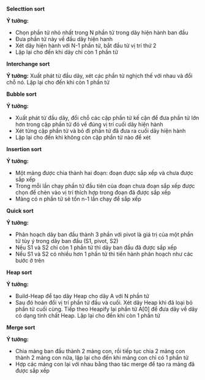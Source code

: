 **Selecttion sort**

**Ý tưởng:** 
- Chọn phần tử nhỏ nhất trong N phần tử trong dãy hiện hành ban đầu
- Đưa phần tử này về đầu dãy hiện hanh
- Xét dãy hiện hành với N-1 phần tử, bắt đầu từ vị trí thứ 2
- Lặp lại cho đến khi dãy chỉ còn 1 phần tử

**Interchange sort**

**Ý tưởng:**
Xuất phát từ đầu dãy, xét các phần tử nghịch thế với nhau và đổi chỗ nó. Lặp lại cho đến khi còn 1 phần tử

**Bubble sort**

**Ý tưởng:** 
- Xuất phát từ đầu dãy, đổi chỗ các cặp phần tử kế cận để đưa phần tử lớn hơn trong cặp phần tử đó về đúng vị trí cuối dãy hiện hành
- Xét từng cặp phần từ và bỏ đi phần tử đã đưa ra cuối dãy hiện hành
- Lặp lại cho đến khi không còn cặp phần tử nào để xét

**Insertion sort**
  
**Ý tưởng:**
- Một mảng được chia thành hai đoạn: đoạn được sắp xếp và chưa được sắp xếp
- Trong mỗi lần chạy phần tử đầu tiên của đoạn chưa đoạn sắp xếp được chọn để chèn vào vị trí thích hợp trong đoạn đã được sắp xếp
- Mảng có n phần tử sẽ tốn n-1 lần chạy để sắp xếp

**Quick sort**
    
**Ý tưởng:**
- Phân hoạch dãy ban đầu thành 3 phần với pivot là giá trị của một phần tử tùy ý trong dãy ban đầu (S1, pivot, S2)
- Nếu S1 và S2 chỉ còn 1 phần tử thì dãy ban đầu đã được sắp xếp
- Nếu S1 và S2 có nhiều hơn 1 phần tử thì tiến hành phân hoạch như các bước ở trên

**Heap sort**   

**Ý tưởng:**
- Build-Heap để tạo dãy Heap cho dãy A với N phần tử
- Sau đó hoán đổi vị trí phần tử đầu và cuối. Xét dãy Heap khi đã loại bỏ phần tử cuối cùng. Tiếp theo Heapify lại phần tử A[0] để đưa dãy về dãy có dạng tính chất Heap. Lặp lại cho đến khi còn 1 phần tử

**Merge sort**
    
**Ý tưởng:**
    
- Chia mảng ban đầu thành 2 mảng con, rồi tiếp tục chia 2 mảng con thành 2 mảng con nữa, lặp lại cho đến khi mảng con chỉ có 1 phần tử
- Hợp các mảng con lại với nhau bằng thao tác merge để tạo ra mảng đã được sắp xếp
